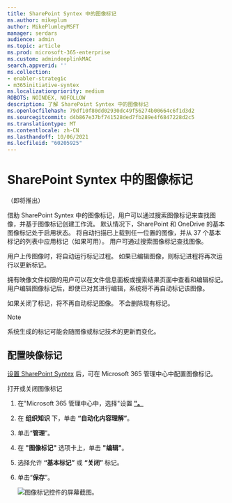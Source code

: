 ```yaml
---
title: SharePoint Syntex 中的图像标记
ms.author: mikeplum
author: MikePlumleyMSFT
manager: serdars
audience: admin
ms.topic: article
ms.prod: microsoft-365-enterprise
ms.custom: admindeeplinkMAC
search.appverid: ''
ms.collection:
- enabler-strategic
- m365initiative-syntex
ms.localizationpriority: medium
ROBOTS: NOINDEX, NOFOLLOW
description: 了解 SharePoint Syntex 中的图像标记
ms.openlocfilehash: 79df10f80dd02930dc49f56274b00664c6f1d3d2
ms.sourcegitcommit: d4b867e37bf741528ded7fb289e4f6847228d2c5
ms.translationtype: MT
ms.contentlocale: zh-CN
ms.lasthandoff: 10/06/2021
ms.locfileid: "60205925"
---
```

# <a name="image-tagging-in-sharepoint-syntex"></a>SharePoint Syntex 中的图像标记

（即将推出）

借助 SharePoint Syntex 中的图像标记，用户可以通过搜索图像标记来查找图像，并基于图像标记创建工作流。 默认情况下，SharePoint 和 OneDrive 的基本图像标记处于启用状态。 将自动扫描已上载到任一位置的图像，并从 37 个基本标记的列表中应用标记（如果可用）。 用户可通过搜索图像标记查找图像。

用户上传图像时，将自动运行标记过程。 如果已编辑图像，则标记进程将再次运行以更新标记。

拥有映像文件权限的用户可以在文件信息面板或搜索结果页面中查看和编辑标记。 用户编辑图像标记后，即使已对其进行编辑，系统将不再自动标记该图像。

如果关闭了标记，将不再自动标记图像。 不会删除现有标记。

> [!NOTE]
> 系统生成的标记可能会随图像或标记技术的更新而变化。


## <a name="configure-image-tagging"></a>配置映像标记

[设置 SharePoint Syntex](set-up-content-understanding.md) 后，可在 Microsoft 365 管理中心中配置图像标记。  

打开或关闭图像标记

1. 在"Microsoft 365 管理中心中，选择"设置 <a href="https://go.microsoft.com/fwlink/p/?linkid=2171997" target="_blank">**"。**</a>

2. 在 **组织知识** 下，单击 **“自动化内容理解”**。

3. 单击“**管理**”。

4. 在 **"图像标记"** 选项卡上，单击 **"编辑"**。

5. 选择允许 **“基本标记”** 或 **“关闭”** 标记。

6. 单击“**保存**”。

    ![图像标记控件的屏幕截图。](../media/content-understanding/sharepoint-syntex-image-tagging-control.png)
